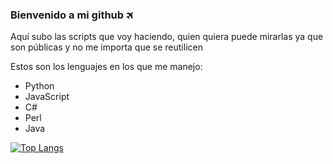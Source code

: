 ### Bienvenido a mi github 🛪
Aquí subo las scripts que voy haciendo, quien quiera puede mirarlas ya que son públicas y no me importa que se reutilicen

Estos son los lenguajes en los que me manejo:
- Python
- JavaScript
- C#
- Perl
- Java

[![Top Langs](https://github-readme-stats.vercel.app/api/top-langs/?username=devSouvik&layout=compact&text_color=daf7dc&bg_color=151515)](https://github.com/ruptur/github-readme-stats)

<!--
**RuPTuR/ruptur** is a ✨ _special_ ✨ repository because its `README.md` (this file) appears on your GitHub profile.

Here are some ideas to get you started:

- 🔭 I’m currently working on ...
- 🌱 I’m currently learning ...
- 👯 I’m looking to collaborate on ...
- 🤔 I’m looking for help with ...
- 💬 Ask me about ...
- 📫 How to reach me: ...
- 😄 Pronouns: ...
- ⚡ Fun fact: ...
-->
